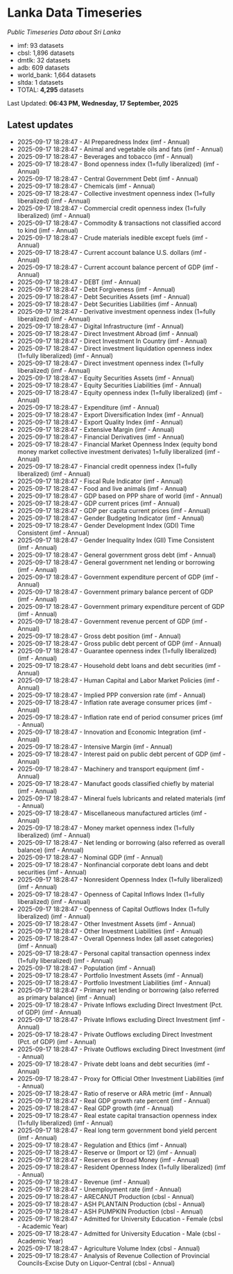 # Lanka Data Timeseries
*Public Timeseries Data about Sri Lanka*

* imf: 93 datasets
* cbsl: 1,896 datasets
* dmtlk: 32 datasets
* adb: 609 datasets
* world_bank: 1,664 datasets
* sltda: 1 datasets
* TOTAL: **4,295** datasets

Last Updated: **06:43 PM, Wednesday, 17 September, 2025**

## Latest updates

* 2025-09-17 18:28:47 - AI Preparedness Index (imf - Annual)
* 2025-09-17 18:28:47 - Animal and vegetable oils and fats (imf - Annual)
* 2025-09-17 18:28:47 - Beverages and tobacco (imf - Annual)
* 2025-09-17 18:28:47 - Bond openness index (1=fully liberalized) (imf - Annual)
* 2025-09-17 18:28:47 - Central Government Debt (imf - Annual)
* 2025-09-17 18:28:47 - Chemicals (imf - Annual)
* 2025-09-17 18:28:47 - Collective investment openness index (1=fully liberalized) (imf - Annual)
* 2025-09-17 18:28:47 - Commercial credit openness index (1=fully liberalized) (imf - Annual)
* 2025-09-17 18:28:47 - Commodity & transactions not classified accord to kind (imf - Annual)
* 2025-09-17 18:28:47 - Crude materials inedible except fuels (imf - Annual)
* 2025-09-17 18:28:47 - Current account balance U.S. dollars (imf - Annual)
* 2025-09-17 18:28:47 - Current account balance percent of GDP (imf - Annual)
* 2025-09-17 18:28:47 - DEBT (imf - Annual)
* 2025-09-17 18:28:47 - Debt Forgiveness (imf - Annual)
* 2025-09-17 18:28:47 - Debt Securities Assets (imf - Annual)
* 2025-09-17 18:28:47 - Debt Securities Liabilities (imf - Annual)
* 2025-09-17 18:28:47 - Derivative investment openness index (1=fully liberalized) (imf - Annual)
* 2025-09-17 18:28:47 - Digital Infrastructure (imf - Annual)
* 2025-09-17 18:28:47 - Direct Investment Abroad (imf - Annual)
* 2025-09-17 18:28:47 - Direct Investment In Country (imf - Annual)
* 2025-09-17 18:28:47 - Direct investment liquidation openness index (1=fully liberalized) (imf - Annual)
* 2025-09-17 18:28:47 - Direct investment openness index (1=fully liberalized) (imf - Annual)
* 2025-09-17 18:28:47 - Equity Securities Assets (imf - Annual)
* 2025-09-17 18:28:47 - Equity Securities Liabilities (imf - Annual)
* 2025-09-17 18:28:47 - Equity openness index (1=fully liberalized) (imf - Annual)
* 2025-09-17 18:28:47 - Expenditure (imf - Annual)
* 2025-09-17 18:28:47 - Export Diversification Index (imf - Annual)
* 2025-09-17 18:28:47 - Export Quality Index (imf - Annual)
* 2025-09-17 18:28:47 - Extensive Margin (imf - Annual)
* 2025-09-17 18:28:47 - Financial Derivatives (imf - Annual)
* 2025-09-17 18:28:47 - Financial Market Openness Index (equity bond money market collective investment derivates) 1=fully liberalized (imf - Annual)
* 2025-09-17 18:28:47 - Financial credit openness index (1=fully liberalized) (imf - Annual)
* 2025-09-17 18:28:47 - Fiscal Rule Indicator (imf - Annual)
* 2025-09-17 18:28:47 - Food and live animals (imf - Annual)
* 2025-09-17 18:28:47 - GDP based on PPP share of world (imf - Annual)
* 2025-09-17 18:28:47 - GDP current prices (imf - Annual)
* 2025-09-17 18:28:47 - GDP per capita current prices (imf - Annual)
* 2025-09-17 18:28:47 - Gender Budgeting Indicator (imf - Annual)
* 2025-09-17 18:28:47 - Gender Development Index (GDI) Time Consistent (imf - Annual)
* 2025-09-17 18:28:47 - Gender Inequality Index (GII) Time Consistent (imf - Annual)
* 2025-09-17 18:28:47 - General government gross debt (imf - Annual)
* 2025-09-17 18:28:47 - General government net lending or borrowing (imf - Annual)
* 2025-09-17 18:28:47 - Government expenditure percent of GDP (imf - Annual)
* 2025-09-17 18:28:47 - Government primary balance percent of GDP (imf - Annual)
* 2025-09-17 18:28:47 - Government primary expenditure percent of GDP (imf - Annual)
* 2025-09-17 18:28:47 - Government revenue percent of GDP (imf - Annual)
* 2025-09-17 18:28:47 - Gross debt position (imf - Annual)
* 2025-09-17 18:28:47 - Gross public debt percent of GDP (imf - Annual)
* 2025-09-17 18:28:47 - Guarantee openness index (1=fully liberalized) (imf - Annual)
* 2025-09-17 18:28:47 - Household debt loans and debt securities (imf - Annual)
* 2025-09-17 18:28:47 - Human Capital and Labor Market Policies (imf - Annual)
* 2025-09-17 18:28:47 - Implied PPP conversion rate (imf - Annual)
* 2025-09-17 18:28:47 - Inflation rate average consumer prices (imf - Annual)
* 2025-09-17 18:28:47 - Inflation rate end of period consumer prices (imf - Annual)
* 2025-09-17 18:28:47 - Innovation and Economic Integration (imf - Annual)
* 2025-09-17 18:28:47 - Intensive Margin (imf - Annual)
* 2025-09-17 18:28:47 - Interest paid on public debt percent of GDP (imf - Annual)
* 2025-09-17 18:28:47 - Machinery and transport equipment (imf - Annual)
* 2025-09-17 18:28:47 - Manufact goods classified chiefly by material (imf - Annual)
* 2025-09-17 18:28:47 - Mineral fuels lubricants and related materials (imf - Annual)
* 2025-09-17 18:28:47 - Miscellaneous manufactured articles (imf - Annual)
* 2025-09-17 18:28:47 - Money market openness index (1=fully liberalized) (imf - Annual)
* 2025-09-17 18:28:47 - Net lending or borrowing (also referred as overall balance) (imf - Annual)
* 2025-09-17 18:28:47 - Nominal GDP (imf - Annual)
* 2025-09-17 18:28:47 - Nonfinancial corporate debt loans and debt securities (imf - Annual)
* 2025-09-17 18:28:47 - Nonresident Openness Index (1=fully liberalized) (imf - Annual)
* 2025-09-17 18:28:47 - Openness of Capital Inflows Index (1=fully liberalized) (imf - Annual)
* 2025-09-17 18:28:47 - Openness of Capital Outflows Index (1=fully liberalized) (imf - Annual)
* 2025-09-17 18:28:47 - Other Investment Assets (imf - Annual)
* 2025-09-17 18:28:47 - Other Investment Liabilities (imf - Annual)
* 2025-09-17 18:28:47 - Overall Openness Index (all asset categories) (imf - Annual)
* 2025-09-17 18:28:47 - Personal capital transaction openness index (1=fully liberalized) (imf - Annual)
* 2025-09-17 18:28:47 - Population (imf - Annual)
* 2025-09-17 18:28:47 - Portfolio Investment Assets (imf - Annual)
* 2025-09-17 18:28:47 - Portfolio Investment Liabilities (imf - Annual)
* 2025-09-17 18:28:47 - Primary net lending or borrowing (also referred as primary balance) (imf - Annual)
* 2025-09-17 18:28:47 - Private Inflows excluding Direct Investment (Pct. of GDP) (imf - Annual)
* 2025-09-17 18:28:47 - Private Inflows excluding Direct Investment (imf - Annual)
* 2025-09-17 18:28:47 - Private Outflows excluding Direct Investment (Pct. of GDP) (imf - Annual)
* 2025-09-17 18:28:47 - Private Outflows excluding Direct Investment (imf - Annual)
* 2025-09-17 18:28:47 - Private debt loans and debt securities (imf - Annual)
* 2025-09-17 18:28:47 - Proxy for Official Other Investment Liabilities (imf - Annual)
* 2025-09-17 18:28:47 - Ratio of reserve or ARA metric (imf - Annual)
* 2025-09-17 18:28:47 - Real GDP growth rate percent (imf - Annual)
* 2025-09-17 18:28:47 - Real GDP growth (imf - Annual)
* 2025-09-17 18:28:47 - Real estate capital transaction openness index (1=fully liberalized) (imf - Annual)
* 2025-09-17 18:28:47 - Real long term government bond yield percent (imf - Annual)
* 2025-09-17 18:28:47 - Regulation and Ethics (imf - Annual)
* 2025-09-17 18:28:47 - Reserve or (Import or 12) (imf - Annual)
* 2025-09-17 18:28:47 - Reserves or Broad Money (imf - Annual)
* 2025-09-17 18:28:47 - Resident Openness Index (1=fully liberalized) (imf - Annual)
* 2025-09-17 18:28:47 - Revenue (imf - Annual)
* 2025-09-17 18:28:47 - Unemployment rate (imf - Annual)
* 2025-09-17 18:28:47 - ARECANUT Production (cbsl - Annual)
* 2025-09-17 18:28:47 - ASH PLANTAIN Production (cbsl - Annual)
* 2025-09-17 18:28:47 - ASH PUMPKIN Production (cbsl - Annual)
* 2025-09-17 18:28:47 - Admitted for University Education - Female (cbsl - Academic Year)
* 2025-09-17 18:28:47 - Admitted for University Education - Male (cbsl - Academic Year)
* 2025-09-17 18:28:47 - Agriculture Volume Index (cbsl - Annual)
* 2025-09-17 18:28:47 - Analysis of Revenue Collection of Provincial Councils-Excise Duty on Liquor-Central (cbsl - Annual)